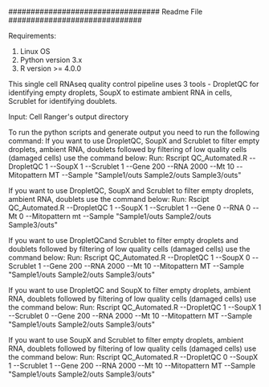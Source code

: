################################## Readme File ##############################

Requirements:
1. Linux OS
2. Python version 3.x
3. R version >= 4.0.0

This single cell RNAseq quality control pipeline uses 3 tools - DropletQC for identifying empty droplets, SoupX to estimate ambient RNA in cells, Scrublet for identifying doublets.

Input: Cell Ranger's output directory


To run the python scripts and generate output you need to run the following command:
If you want to use DropletQC, SoupX and Scrublet to filter empty droplets, ambient RNA, doublets followed by filtering of low quality cells (damaged cells) use the command below:
Run: Rscript QC_Automated.R --DropletQC 1 --SoupX 1 --Scrublet 1 --Gene 200 --RNA 2000 --Mt 10 --Mitopattern MT --Sample "Sample1/outs Sample2/outs Sample3/outs"

If you want to use DropletQC, SoupX and Scrublet to filter empty droplets, ambient RNA, doublets use the command below:
Run: Rscipt QC_Automated.R --DropletQC 1 --SoupX 1 --Scrublet 1 --Gene 0 --RNA 0 --Mt 0 --Mitopattern mt --Sample "Sample1/outs Sample2/outs Sample3/outs"

If you want to use DropletQCand Scrublet to filter empty droplets and doublets followed by filtering of low quality cells (damaged cells) use the command below:
Run: Rscript QC_Automated.R --DropletQC 1 --SoupX 0 --Scrublet 1 --Gene 200 --RNA 2000 --Mt 10 --Mitopattern MT --Sample "Sample1/outs Sample2/outs Sample3/outs"

If you want to use DropletQC and SoupX to filter empty droplets, ambient RNA, doublets followed by filtering of low quality cells (damaged cells) use the command below:
Run: Rscript QC_Automated.R --DropletQC 1 --SoupX 1 --Scrublet 0 --Gene 200 --RNA 2000 --Mt 10 --Mitopattern MT --Sample "Sample1/outs Sample2/outs Sample3/outs"

If you want to use SoupX and Scrublet to filter empty droplets, ambient RNA, doublets followed by filtering of low quality cells (damaged cells) use the command below:
Run: Rscript QC_Automated.R --DropletQC 0 --SoupX 1 --Scrublet 1 --Gene 200 --RNA 2000 --Mt 10 --Mitopattern MT --Sample "Sample1/outs Sample2/outs Sample3/outs"
